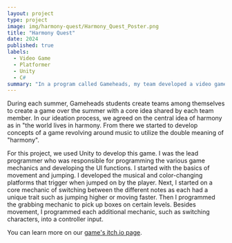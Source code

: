 ```yaml
---
layout: project
type: project
image: img/harmony-quest/Harmony_Quest_Poster.png
title: "Harmony Quest"
date: 2024
published: true
labels:
  - Video Game
  - Platformer
  - Unity
  - C#
summary: "In a program called Gameheads, my team developed a video game about a whole note that traverses a world of silence, determined to bring music to the world, by finding other musical notes."
---
```


During each summer, Gameheads students create teams among themselves to create a game over the summer with a core idea shared by each team member. In our ideation process, we agreed on the central idea of harmony as in "the world lives in harmony. From there we started to develop concepts of a game revolving around music to utilize the double meaning of "harmony".

For this project, we used Unity to develop this game. I was the lead programmer who was responsible for programming the various game mechanics and developing the UI functions. I started with the basics of movement and jumping. I developed the musical and color-changing platforms that trigger when jumped on by the player. Next, I started on a core mechanic of switching between the different notes as each had a unique trait such as jumping higher or moving faster. Then I programmed the grabbing mechanic to pick up boxes on certain levels. Besides movement, I programmed each additional mechanic, such as switching characters, into a controller input. 

You can learn more on our [game's itch.io page](https://gameheads.itch.io/harmony-quest).
